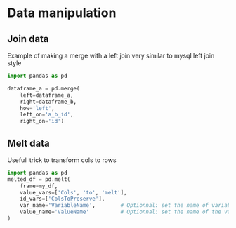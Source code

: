 # Data manipulation

## Join data

Example of making a merge with a left join very similar to mysql left join style

```python
import pandas as pd

dataframe_a = pd.merge(
    left=dataframe_a, 
    right=dataframe_b,
    how='left', 
    left_on='a_b_id',
    right_on='id')
```

## Melt data

Usefull trick to transform cols to rows

```python
import pandas as pd
melted_df = pd.melt(
    frame=my_df,
    value_vars=['Cols', 'to', 'melt'],
    id_vars=['ColsToPreserve'],
    var_name='VariableName',        # Optionnal: set the name of variable column
    value_name='ValueName'          # Optionnal: set the name of the value column
)
```
